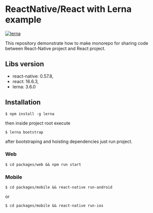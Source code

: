 # ReactNative/React with Lerna example

[![lerna](https://img.shields.io/badge/maintained%20with-lerna-cc00ff.svg)](https://lernajs.io/)

This repository demonstrate how to make monorepo for sharing code between React-Native project and React project.

## Libs version

+ react-native: 0.57.8,
+ react: 16.6.3,
+ lerna: 3.6.0

## Installation

`$ npm install -g lerna`

then inside project root execute

`$ lerna bootstrap`

after bootstraping and hoisting dependencies just run project.

### Web

`$ cd packages/web && npm run start`

### Mobile

`$ cd packages/mobile && react-native run-android`

or

`$ cd packages/mobile && react-native run-ios`
